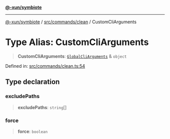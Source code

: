 [**@-xun/symbiote**](../../../../README.md)

***

[@-xun/symbiote](../../../../README.md) / [src/commands/clean](../README.md) / CustomCliArguments

# Type Alias: CustomCliArguments

> **CustomCliArguments**: [`GlobalCliArguments`](../../../configure/type-aliases/GlobalCliArguments.md) & `object`

Defined in: [src/commands/clean.ts:54](https://github.com/Xunnamius/symbiote/blob/5ab38d0bb0a593488721fdd41b6c1fcc4618d081/src/commands/clean.ts#L54)

## Type declaration

### excludePaths

> **excludePaths**: `string`[]

### force

> **force**: `boolean`

